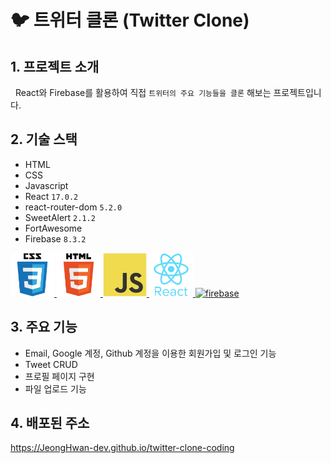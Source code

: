 # :bird: 트위터 클론 (Twitter Clone)

## 1. 프로젝트 소개

&nbsp;&nbsp;React와 Firebase를 활용하여 직접 `트위터의 주요 기능들을 클론` 해보는 프로젝트입니다.

## 2. 기술 스택

- HTML
- CSS
- Javascript
- React `17.0.2`
- react-router-dom `5.2.0`
- SweetAlert `2.1.2`
- FortAwesome
- Firebase `8.3.2`

<p align="left"> 
  <a href="https://www.w3schools.com/css/" target="_blank"> 
    <img src="https://raw.githubusercontent.com/devicons/devicon/master/icons/css3/css3-original-wordmark.svg" alt="css3" width="70" height="70"/> 
  </a>

  <a href="https://www.w3.org/html/" target="_blank"> 
    <img src="https://raw.githubusercontent.com/devicons/devicon/master/icons/html5/html5-original-wordmark.svg" alt="html5" width="70" height="70"/> 
  </a> 
  <a href="https://developer.mozilla.org/en-US/docs/Web/JavaScript" target="_blank"> 
    <img src="https://raw.githubusercontent.com/devicons/devicon/master/icons/javascript/javascript-original.svg" alt="javascript" width="70" height="70"/> 
  </a> 
  <a href="https://reactjs.org/" target="_blank"> 
    <img src="https://raw.githubusercontent.com/devicons/devicon/master/icons/react/react-original-wordmark.svg" alt="react" width="70" height="70"/> 
  </a>
    <a href="https://firebase.google.com/" target="_blank"> 
    <img src="https://www.vectorlogo.zone/logos/firebase/firebase-icon.svg" alt="firebase" width="70" height="70"/> 
  </a> 
</p>

## 3. 주요 기능

- Email, Google 계정, Github 계정을 이용한 회원가입 및 로그인 기능
- Tweet CRUD
- 프로필 페이지 구현
- 파일 업로드 기능

## 4. 배포된 주소

https://JeongHwan-dev.github.io/twitter-clone-coding

